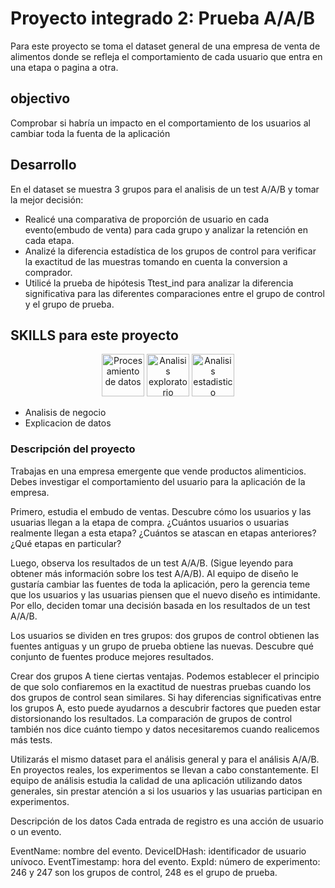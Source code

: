 # Proyecto integrado 2: Prueba A/A/B
Para este proyecto se toma el dataset general de una empresa de venta de alimentos donde se refleja el comportamiento de cada usuario que entra en una etapa o pagina a otra.
## objectivo
Comprobar si habría un impacto en el comportamiento de los usuarios al cambiar toda la fuenta de la aplicación
## Desarrollo
En el dataset se muestra 3 grupos para el analisis de un test A/A/B y tomar la mejor decisión:
* Realicé una comparativa de proporción de usuario en cada evento(embudo de venta) para cada grupo y analizar la retención en cada etapa.
* Analizé la diferencia estadística de los grupos de control para verificar la exactitud de las muestras tomando en cuenta la conversion a comprador. 
*  Utilicé la prueba de hipótesis Ttest_ind para analizar la diferencia significativa para las diferentes comparaciones entre el grupo de control y el grupo de prueba.

## SKILLS para este proyecto 
<div align='center'>
<img width="68" alt="Procesamiento de datos" src="https://github.com/user-attachments/assets/4b6c58b1-0bc3-434c-9b57-3511dcb04749">
<img width="68" alt="Analisis exploratorio" src="https://github.com/user-attachments/assets/22486eb0-e5a6-4095-9067-c435ffc839ec">
<img width="68" alt="Analisis estadistico" src="https://github.com/user-attachments/assets/54044c92-a726-408c-84dc-8b71f25475e5">
</div>

* Analisis de negocio
* Explicacion de datos


### Descripción del proyecto
Trabajas en una empresa emergente que vende productos alimenticios. Debes investigar el comportamiento del usuario para la aplicación de la empresa.

Primero, estudia el embudo de ventas. Descubre cómo los usuarios y las usuarias llegan a la etapa de compra. ¿Cuántos usuarios o usuarias realmente llegan a esta etapa? ¿Cuántos se atascan en etapas anteriores? ¿Qué etapas en particular?

Luego, observa los resultados de un test A/A/B. (Sigue leyendo para obtener más información sobre los test A/A/B). Al equipo de diseño le gustaría cambiar las fuentes de toda la aplicación, pero la gerencia teme que los usuarios y las usuarias piensen que el nuevo diseño es intimidante. Por ello, deciden tomar una decisión basada en los resultados de un test A/A/B.

Los usuarios se dividen en tres grupos: dos grupos de control obtienen las fuentes antiguas y un grupo de prueba obtiene las nuevas. Descubre qué conjunto de fuentes produce mejores resultados.

Crear dos grupos A tiene ciertas ventajas. Podemos establecer el principio de que solo confiaremos en la exactitud de nuestras pruebas cuando los dos grupos de control sean similares. Si hay diferencias significativas entre los grupos A, esto puede ayudarnos a descubrir factores que pueden estar distorsionando los resultados. La comparación de grupos de control también nos dice cuánto tiempo y datos necesitaremos cuando realicemos más tests.

Utilizarás el mismo dataset para el análisis general y para el análisis A/A/B. En proyectos reales, los experimentos se llevan a cabo constantemente. El equipo de análisis estudia la calidad de una aplicación utilizando datos generales, sin prestar atención a si los usuarios y las usuarias participan en experimentos.

Descripción de los datos
Cada entrada de registro es una acción de usuario o un evento.

EventName: nombre del evento.
DeviceIDHash: identificador de usuario unívoco.
EventTimestamp: hora del evento.
ExpId: número de experimento: 246 y 247 son los grupos de control, 248 es el grupo de prueba.
